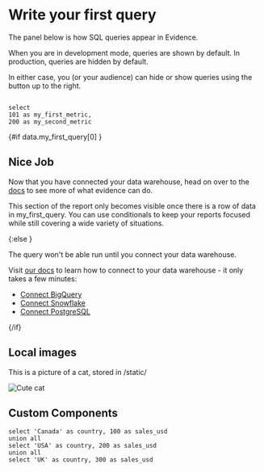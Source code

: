 # Write your first query

The panel below is how SQL queries appear in Evidence.

When you are in development mode, queries are shown by default. In production, queries are hidden by default.

In either case, you (or your audience) can hide or show queries using the button up to the right.

```my_first_query

select
101 as my_first_metric,
200 as my_second_metric

```

{#if data.my_first_query[0] }

## Nice Job

Now that you have connected your data warehouse, head on over to the [docs](https://docs.evidence.dev) to see more of what evidence can do.

This section of the report only becomes visible once there is a row of data in my_first_query. You can use conditionals to keep your reports focused while still covering a wide variety of situations.

{:else }

The query won't be able run until you connect your data warehouse.

Visit <a href="https://docs.evidence.dev/getting-started/connect-data-warehouse" target="_blank" rel="noreferrer" >our docs</a> to learn how to connect to your data warehouse - it only takes a few minutes:

- <a href="https://docs.evidence.dev/getting-started/connect-data-warehouse#bigquery" target="_blank" rel="noreferrer" >Connect BigQuery</a>
- <a href="https://docs.evidence.dev/getting-started/connect-data-warehouse#snowflake" target="_blank" rel="noreferrer" >Connect Snowflake</a>
- <a href="https://docs.evidence.dev/getting-started/connect-data-warehouse#postgresql" target="_blank" rel="noreferrer" >Connect PostgreSQL</a>

{/if}

## Local images

This is a picture of a cat, stored in /static/

![Cute cat](/kitty-cat.jpeg)

## Custom Components

<script>
    import Hello from '$lib/Hello.svelte';
</script>

```test_query
select 'Canada' as country, 100 as sales_usd
union all
select 'USA' as country, 200 as sales_usd
union all
select 'UK' as country, 300 as sales_usd
```

<Hello query={test_query}/>